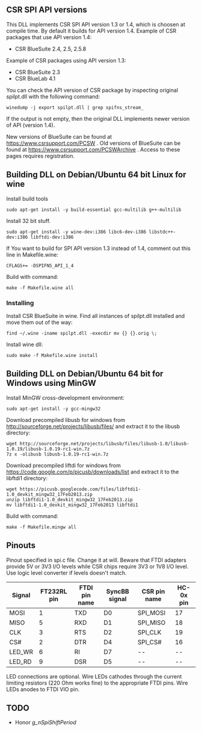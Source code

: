 ## CSR SPI API versions

This DLL implements CSR SPI API version 1.3 or 1.4, which is choosen at
compile time. By default it builds for API version 1.4. Example of CSR packages
that use API version 1.4:

* CSR BlueSuite 2.4, 2.5, 2.5.8

Example of CSR packages using API version 1.3:

* CSR BlueSuite 2.3
* CSR BlueLab 4.1

You can check the API version of CSR package by inspecting original spilpt.dll
with the following command:

    winedump -j export spilpt.dll | grep spifns_stream_

If the output is not empty, then the original DLL implements newer version of
API (version 1.4).

New versions of BlueSuite can be found at https://www.csrsupport.com/PCSW .
Old versions of BlueSuite can be found at
https://www.csrsupport.com/PCSWArchive . Access to these pages requires
registration.


## Building DLL on Debian/Ubuntu 64 bit Linux for wine

Install build tools

    sudo apt-get install -y build-essential gcc-multilib g++-multilib

Install 32 bit stuff.

    sudo apt-get install -y wine-dev:i386 libc6-dev-i386 libstdc++-dev:i386 libftdi-dev:i386

If You want to build for SPI API version 1.3 instead of 1.4, comment out this
line in Makefile.wine:

    CFLAGS+= -DSPIFNS_API_1_4

Build with command:

    make -f Makefile.wine all


### Installing

Install CSR BlueSuite in wine. Find all instances of spilpt.dll installed and
move them out of the way:

    find ~/.wine -iname spilpt.dll -execdir mv {} {}.orig \;

Install wine dll:

    sudo make -f Makefile.wine install


## Building DLL on Debian/Ubuntu 64 bit for Windows using MinGW

Install MinGW cross-development environment:

    sudo apt-get install -y gcc-mingw32

Download precompiled libusb for windows from
http://sourceforge.net/projects/libusb/files/ and extract it to the libusb
directory:

    wget http://sourceforge.net/projects/libusb/files/libusb-1.0/libusb-1.0.19/libusb-1.0.19-rc1-win.7z
    7z x -olibusb libusb-1.0.19-rc1-win.7z

Download precompiled liftdi for windows from
https://code.google.com/p/picusb/downloads/list and extract it to the libftdi1
directory:

    wget https://picusb.googlecode.com/files/libftdi1-1.0_devkit_mingw32_17Feb2013.zip
    unzip libftdi1-1.0_devkit_mingw32_17Feb2013.zip
    mv libftdi1-1.0_devkit_mingw32_17Feb2013 libftdi1

Build with command:

    make -f Makefile.mingw all

## Pinouts

Pinout specified in spi.c file. Change it at will. Beware that FTDI adapters
provide 5V or 3V3 I/O levels while CSR chips require 3V3 or 1V8 I/O level. Use
logic level converter if levels doesn't match.

| Signal | FT232RL pin | FTDI pin name | SyncBB signal | CSR pin name | HC-0x pin |
| ------ | ----------- | ----------- | ------------- | ---------- | --------- |
| MOSI | 1 | TXD | D0 | SPI_MOSI | 17 |
| MISO | 5 | RXD | D1 | SPI_MISO | 18 |
| CLK | 3 | RTS | D2 | SPI_CLK | 19 |
| CS# | 2 | DTR | D4 | SPI_CS# | 16 |
| LED_WR | 6 | RI | D7 | -- | -- |
| LED_RD | 9 | DSR | D5 | -- | -- |

LED connections are optional. Wire LEDs cathodes through the current limiting
resistors (220 Ohm works fine) to the appropriate FTDI pins. Wire LEDs anodes
to FTDI VIO pin.


## TODO

* Honor *g_nSpiShiftPeriod*
